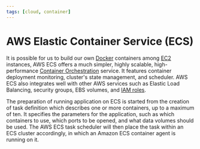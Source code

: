 ```yaml
---
tags: [cloud, container]
---
```


# AWS Elastic Container Service (ECS)

It is possible for us to build our own [Docker](202110201636.md) containers
among [EC2](202401152149.md) instances, AWS ECS offers a much simpler, highly
scalable, high-performance [Container Orchestration](202203291434.md) service.
It features container deployment monitoring, cluster's state management, and
scheduler. AWS ECS also integrates well with other AWS services such as Elastic
Load Balancing, security groups, EBS volumes, and [IAM roles](202312131707.md).

The preparation of running application on ECS is started from the creation of
task definition which describes one or more containers, up to a maximum of ten.
It specifies the parameters for the application, such as which containers to
use, which ports to be opened, and what data volumes should be used. The AWS ECS
task scheduler will then place the task within an ECS cluster accordingly, in
which an Amazon ECS container agent is running on it.
